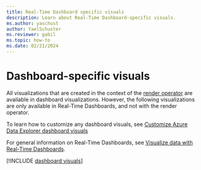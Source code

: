 ```yaml
---
title: Real-Time Dashboard specific visuals
description: Learn about Real-Time Dashboard-specific visuals.
ms.author: yaschust
author: YaelSchuster
ms.reviewer: gabil
ms.topic: how-to
ms.date: 02/21/2024
---
```

# Dashboard-specific visuals

All visualizations that are created in the context of the [render operator](/azure/data-explorer/kusto/query/render-operator?context=/fabric/context/context-rta&pivots=fabric) are available in dashboard visualizations. However, the following visualizations are only available in Real-Time Dashboards, and not with the render operator.

To learn how to customize any dashboard visuals, see [Customize Azure Data Explorer dashboard visuals](dashboard-visuals-customize.md)

For general information on Real-Time Dashboards, see [Visualize data with Real-Time Dashboards](dashboard-real-time.md).

[!INCLUDE [dashboard visuals](~/../kusto-repo/data-explorer/includes/cross-repo/dashboard-visuals.md)]